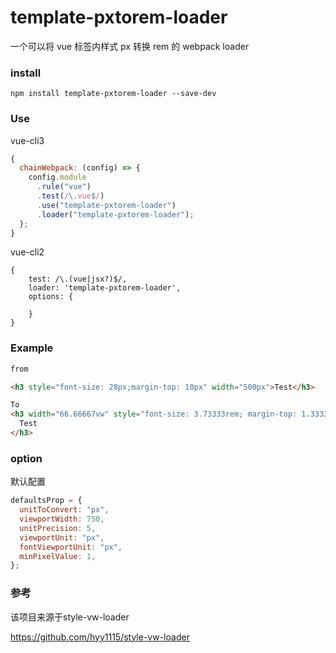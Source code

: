 # template-pxtorem-loader

一个可以将 vue 标签内样式 px 转换 rem 的 webpack loader

### install

```npm
npm install template-pxtorem-loader --save-dev
```

### Use

vue-cli3

```javascript
{
  chainWebpack: (config) => {
    config.module
      .rule("vue")
      .test(/\.vue$/)
      .use("template-pxtorem-loader")
      .loader("template-pxtorem-loader");
  };
}
```

vue-cli2

```text
{
    test: /\.(vue|jsx?)$/,
    loader: 'template-pxtorem-loader',
    options: {

    }
}
```

### Example

```html
from

<h3 style="font-size: 28px;margin-top: 10px" width="500px">Test</h3>
```

```html
To
<h3 width="66.66667vw" style="font-size: 3.73333rem; margin-top: 1.33333rem;">
  Test
</h3>
```

### option

默认配置

```javascript
defaultsProp = {
  unitToConvert: "px",
  viewportWidth: 750,
  unitPrecision: 5,
  viewportUnit: "px",
  fontViewportUnit: "px",
  minPixelValue: 1,
};
```

### 参考

该项目来源于style-vw-loader

https://github.com/hyy1115/style-vw-loader
